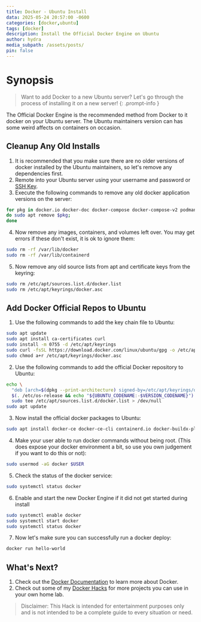 ```yaml
---
title: Docker - Ubuntu Install
data: 2025-05-24 20:57:00 -0600
categories: [docker,ubuntu]
tags: [docker]
description: Install the Official Docker Engine on Ubuntu
author: hydra
media_subpath: /assets/posts/
pin: false
---
```

# Synopsis
>Want to add Docker to a new Ubuntu server? Let's go through the process of installing it on a new server!
{: .prompt-info }

The Official Docker Engine is the recommended method from Docker to it docker on your Ubuntu server. The Ubuntu maintainers version can has some weird affects on containers on occasion.

## Cleanup Any Old Installs
1. It is recommended that you make sure there are no older versions of docker installed by the Ubuntu maintainers, so let's remove any dependencies first.
2. Remote into your Ubuntu server using your username and password or [SSH Key](hydrahackdocs.github.io/posts/Ssh/).
3. Execute the following commands to remove any old docker application versions on the server:

```bash
for pkg in docker.io docker-doc docker-compose docker-compose-v2 podman-docker containerd runc;
do sudo apt remove $pkg;
done
```

4. Now remove any images, containers, and volumes left over. You may get errors if these don't exist, it is ok to ignore them:

```bash
sudo rm -rf /var/lib/docker
sudo rm -rf /var/lib/containerd
```

5. Now remove any old source lists from apt and certificate keys from the keyring:

```bash
sudo rm /etc/apt/sources.list.d/docker.list
sudo rm /etc/apt/keyrings/docker.asc
```

## Add Docker Official Repos to Ubuntu
1. Use the following commands to add the key chain file to Ubuntu:

```bash
sudo apt update
sudo apt install ca-certificates curl
sudo install -m 0755 -d /etc/apt/keyrings
sudo curl -fsSL https://download.docker.com/linux/ubuntu/gpg -o /etc/apt/keyrings/docker.asc
sudo chmod a+r /etc/apt/keyrings/docker.asc
```

2. Use the following commands to add the official Docker repository to Ubuntu:

```bash
echo \
  "deb [arch=$(dpkg --print-architecture) signed-by=/etc/apt/keyrings/docker.asc] https://download.docker.com/linux/ubuntu \
  $(. /etc/os-release && echo "${UBUNTU_CODENAME:-$VERSION_CODENAME}") stable" | \
  sudo tee /etc/apt/sources.list.d/docker.list > /dev/null
sudo apt update
```

3. Now install the official docker packages to Ubuntu:

```bash
sudo apt install docker-ce docker-ce-cli containerd.io docker-buildx-plugin docker-compose-plugin
```

4. Make your user able to run docker commands without being root. (This does expose your docker environment a bit, so use you own judgement if you want to do this or not):

```bash
sudo usermod -aG docker $USER
```

5. Check the status of the docker service:

```bash
sudo systemctl status docker
```

6. Enable and start the new Docker Engine if it did not get started during install

```bash
sudo systemctl enable docker
sudo systemctl start docker
sudo systemctl status docker
```

7. Now let's make sure you can successfully run a docker deploy:

```bash
docker run hello-world
```

## What's Next?
1. Check out the [Docker Documentation](https://docs.docker.com/get-started/) to learn more about Docker.
2. Check out some of my [Docker Hacks](https://hydrahacksdocs.github.io/tags/docker/) for more projects you can use in your own home lab.


>Disclaimer: This Hack is intended for entertainment purposes only and is not intended to be a complete guide to every situation or need.